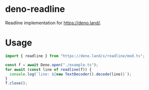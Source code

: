 # deno-readline

Readline implementation for https://deno.land/.

# Usage

```ts
import { readline } from "https://deno.land/x/readline/mod.ts";

const f = await Deno.open("./example.ts");
for await (const line of readline(f)) {
  console.log(`line: ${new TextDecoder().decode(line)}`);
}
f.close();
```
